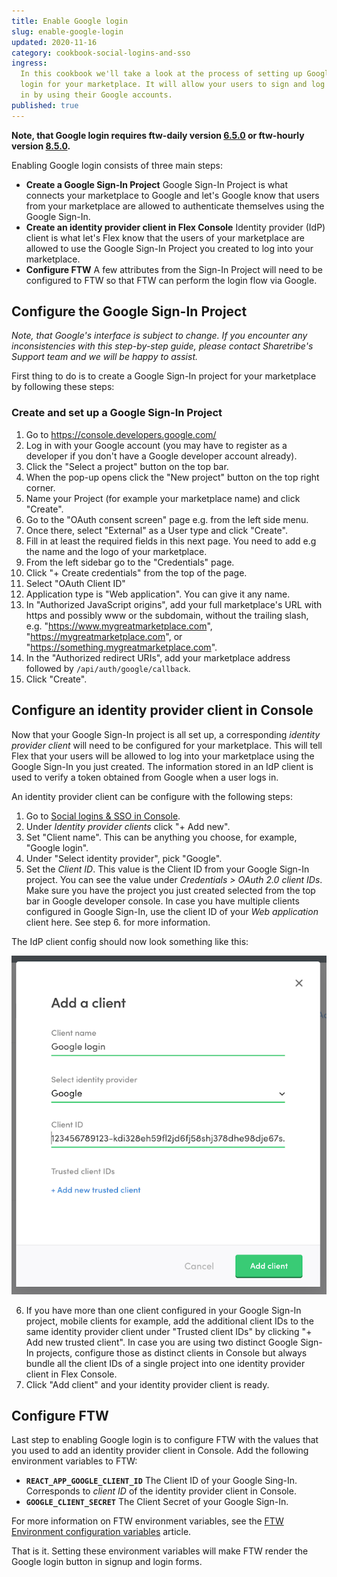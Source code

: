 ```yaml
---
title: Enable Google login
slug: enable-google-login
updated: 2020-11-16
category: cookbook-social-logins-and-sso
ingress:
  In this cookbook we'll take a look at the process of setting up Google
  login for your marketplace. It will allow your users to sign and log
  in by using their Google accounts.
published: true
---
```


**Note, that Google login requires ftw-daily version
[6.5.0](https://github.com/sharetribe/ftw-daily/releases/tag/v6.5.0) or
ftw-hourly version
[8.5.0](https://github.com/sharetribe/ftw-hourly/releases/tag/v8.5.0).**

Enabling Google login consists of three main steps:

- **Create a Google Sign-In Project** Google Sign-In Project is what
  connects your marketplace to Google and let's Google know that users
  from your marketplace are allowed to authenticate themselves using the
  Google Sign-In.
- **Create an identity provider client in Flex Console** Identity
  provider (IdP) client is what let's Flex know that the users of your
  marketplace are allowed to use the Google Sign-In Project you created
  to log into your marketplace.
- **Configure FTW** A few attributes from the Sign-In Project will need
  to be configured to FTW so that FTW can perform the login flow via
  Google.

## Configure the Google Sign-In Project

_Note, that Google's interface is subject to change. If you encounter
any inconsistencies with this step-by-step guide, please contact
Sharetribe's Support team and we will be happy to assist._

First thing to do is to create a Google Sign-In project for your
marketplace by following these steps:

### Create and set up a Google Sign-In Project

1. Go to https://console.developers.google.com/
2. Log in with your Google account (you may have to register as a
   developer if you don't have a Google developer account already).
3. Click the "Select a project" button on the top bar.
4. When the pop-up opens click the "New project" button on the top right
   corner.
5. Name your Project (for example your marketplace name) and click
   "Create".
6. Go to the "OAuth consent screen" page e.g. from the left side menu.
7. Once there, select "External" as a User type and click "Create".
8. Fill in at least the required fields in this next page. You need to
   add e.g the name and the logo of your marketplace.
9. From the left sidebar go to the "Credentials" page.
10. Click "+ Create credentials" from the top of the page.
11. Select "OAuth Client ID"
12. Application type is "Web application". You can give it any name.
13. In "Authorized JavaScript origins", add your full marketplace's URL
    with https and possibly www or the subdomain, without the trailing
    slash, e.g. "https://www.mygreatmarketplace.com",
    "https://mygreatmarketplace.com", or
    "https://something.mygreatmarketplace.com".
14. In the "Authorized redirect URIs", add your marketplace address
    followed by `/api/auth/google/callback`.
15. Click "Create".

## Configure an identity provider client in Console

Now that your Google Sign-In project is all set up, a corresponding
_identity provider client_ will need to be configured for your
marketplace. This will tell Flex that your users will be allowed to log
into your marketplace using the Google Sign-In you just created. The
information stored in an IdP client is used to verify a token obtained
from Google when a user logs in.

An identity provider client can be configure with the following steps:

1. Go to
   [Social logins & SSO in Console](https://flex-console.sharetribe.com/social-logins-and-sso).
2. Under _Identity provider clients_ click "+ Add new".
3. Set "Client name". This can be anything you choose, for example,
   "Google login".
4. Under "Select identity provider", pick "Google".
5. Set the _Client ID_. This value is the Client ID from your Google
   Sign-In project. You can see the value under _Credentials > OAuth 2.0
   client IDs_. Make sure you have the project you just created selected
   from the top bar in Google developer console. In case you have
   multiple clients configured in Google Sign-In, use the client ID of
   your _Web application_ client here. See step 6. for more information.

The IdP client config should now look something like this:

![Add Google identity provider client](add-google-idp-client.png 'Add Google identity provider client')

6. If you have more than one client configured in your Google Sign-In
   project, mobile clients for example, add the additional client IDs to
   the same identity provider client under "Trusted client IDs" by
   clicking "+ Add new trusted client". In case you are using two
   distinct Google Sign-In projects, configure those as distinct clients
   in Console but always bundle all the client IDs of a single project
   into one identity provider client in Flex Console.
7. Click "Add client" and your identity provider client is ready.

## Configure FTW

Last step to enabling Google login is to configure FTW with the values
that you used to add an identity provider client in Console. Add the
following environment variables to FTW:

- **`REACT_APP_GOOGLE_CLIENT_ID`** The Client ID of your Google Sing-In.
  Corresponds to _client ID_ of the identity provider client in Console.
- **`GOOGLE_CLIENT_SECRET`** The Client Secret of your Google Sign-In.

For more information on FTW environment variables, see the
[FTW Environment configuration variables](/ftw-configuration/ftw-env/)
article.

That is it. Setting these environment variables will make FTW render the
Google login button in signup and login forms.
